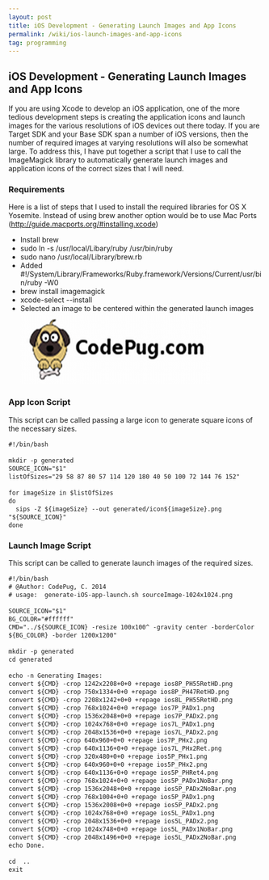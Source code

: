 ```yaml
---
layout: post
title: iOS Development - Generating Launch Images and App Icons
permalink: /wiki/ios-launch-images-and-app-icons
tag: programming
---
```


## iOS Development - Generating Launch Images and App Icons
If you are using Xcode to develop an iOS application, one of the more tedious development steps is creating the application icons and launch images for the various resolutions of iOS devices out there today.  If you are Target SDK and your Base SDK span a number of iOS versions, then the number of required images at varying resolutions will also be somewhat large.  To address this, I have put together a script that I use to call the ImageMagick library to automatically generate launch images and application icons of the correct sizes that I will need. 

### Requirements
Here is a list of steps that I used to install the required libraries for OS X Yosemite.  Instead of using brew another option would be to use Mac Ports (http://guide.macports.org/#installing.xcode)
  * Install brew 
  * sudo ln -s /usr/local/Libary/ruby /usr/bin/ruby
  * sudo nano /usr/local/Library/brew.rb
  * Added #!/System/Library/Frameworks/Ruby.framework/Versions/Current/usr/bin/ruby -W0
  * brew install imagemagick
  * xcode-select --install
  * Selected an image to be centered within the generated launch images 
![iOS Launch Imags](/assets/images/codepug-launch-image.png)

### App Icon Script
This script can be called passing a large icon to generate square icons of the necessary sizes.
```
#!/bin/bash

mkdir -p generated
SOURCE_ICON="$1"
listOfSizes="29 58 87 80 57 114 120 180 40 50 100 72 144 76 152"

for imageSize in $listOfSizes
do
  sips -Z ${imageSize} --out generated/icon${imageSize}.png "${SOURCE_ICON}"
done
```

### Launch Image Script
This script can be called to generate launch images of the required sizes.
```
#!/bin/bash
# @Author: CodePug, C. 2014
# usage:  generate-iOS-app-launch.sh sourceImage-1024x1024.png

SOURCE_ICON="$1"
BG_COLOR="#ffffff"
CMD="../${SOURCE_ICON} -resize 100x100^ -gravity center -borderColor ${BG_COLOR} -border 1200x1200"

mkdir -p generated
cd generated

echo -n Generating Images:
convert ${CMD} -crop 1242x2208+0+0 +repage ios8P_PH55RetHD.png
convert ${CMD} -crop 750x1334+0+0 +repage ios8P_PH47RetHD.png
convert ${CMD} -crop 2208x1242+0+0 +repage ios8L_PH55RetHD.png
convert ${CMD} -crop 768x1024+0+0 +repage ios7P_PADx1.png
convert ${CMD} -crop 1536x2048+0+0 +repage ios7P_PADx2.png
convert ${CMD} -crop 1024x768+0+0 +repage ios7L_PADx1.png
convert ${CMD} -crop 2048x1536+0+0 +repage ios7L_PADx2.png
convert ${CMD} -crop 640x960+0+0 +repage ios7P_PHx2.png
convert ${CMD} -crop 640x1136+0+0 +repage ios7L_PHx2Ret.png
convert ${CMD} -crop 320x480+0+0 +repage ios5P_PHx1.png
convert ${CMD} -crop 640x960+0+0 +repage ios5P_PHx2.png
convert ${CMD} -crop 640x1136+0+0 +repage ios5P_PHRet4.png
convert ${CMD} -crop 768x1024+0+0 +repage ios5P_PADx1NoBar.png
convert ${CMD} -crop 1536x2048+0+0 +repage ios5P_PADx2NoBar.png
convert ${CMD} -crop 768x1004+0+0 +repage ios5P_PADx1.png
convert ${CMD} -crop 1536x2008+0+0 +repage ios5P_PADx2.png
convert ${CMD} -crop 1024x768+0+0 +repage ios5L_PADx1.png
convert ${CMD} -crop 2048x1536+0+0 +repage ios5L_PADx2.png
convert ${CMD} -crop 1024x748+0+0 +repage ios5L_PADx1NoBar.png
convert ${CMD} -crop 2048x1496+0+0 +repage ios5L_PADx2NoBar.png
echo Done.

cd  ..
exit
```